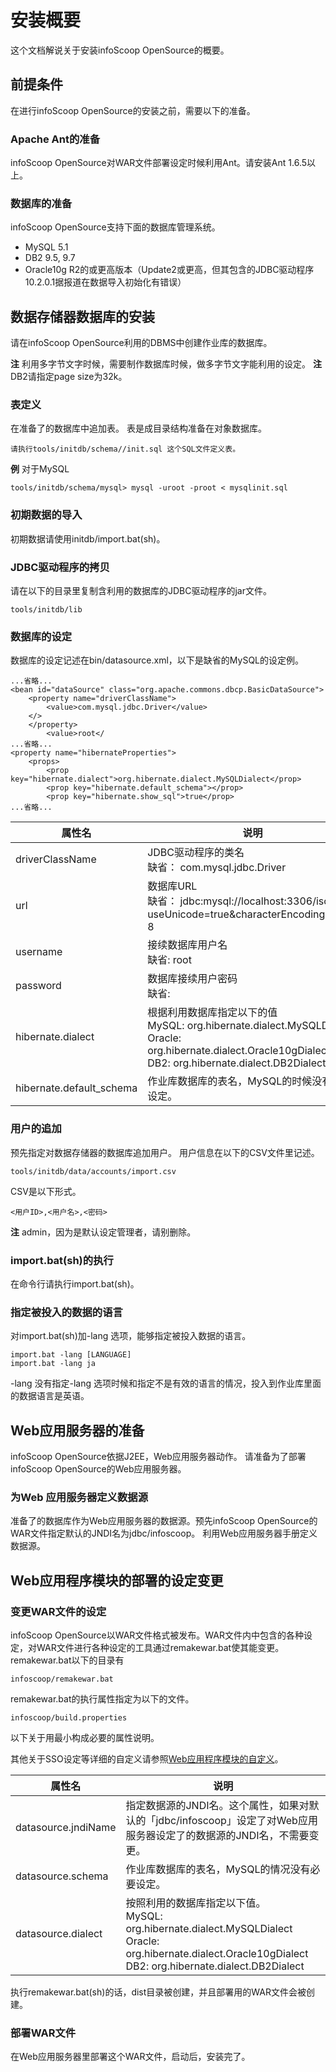 # 安装概要

这个文档解说关于安装infoScoop OpenSource的概要。


## 前提条件

在进行infoScoop OpenSource的安装之前，需要以下的准备。

### Apache Ant的准备

infoScoop OpenSource对WAR文件部署设定时候利用Ant。请安装Ant 1.6.5以上。


### 数据库的准备

infoScoop OpenSource支持下面的数据库管理系统。

* MySQL 5.1
* DB2 9.5, 9.7
* Oracle10g R2的或更高版本（Update2或更高，但其包含的JDBC驱动程序10.2.0.1据报道在数据导入初始化有错误）


## 数据存储器数据库的安装

请在infoScoop OpenSource利用的DBMS中创建作业库的数据库。

**注** 利用多字节文字时候，需要制作数据库时候，做多字节文字能利用的设定。
**注** DB2请指定page size为32k。


### 表定义

在准备了的数据库中追加表。 表是成目录结构准备在对象数据库。

```
请执行tools/initdb/schema//init.sql 这个SQL文件定义表。
```

__例__ 对于MySQL

```
tools/initdb/schema/mysql> mysql -uroot -proot < mysqlinit.sql
```


### 初期数据的导入

初期数据请使用initdb/import.bat(sh)。


### JDBC驱动程序的拷贝

请在以下的目录里复制含利用的数据库的JDBC驱动程序的jar文件。
```
tools/initdb/lib
```


### 数据库的设定

数据库的设定记述在bin/datasource.xml，以下是缺省的MySQL的设定例。


```
...省略...
<bean id="dataSource" class="org.apache.commons.dbcp.BasicDataSource">
    <property name="driverClassName">
        <value>com.mysql.jdbc.Driver</value>
    </>
    </property>
        <value>root</
...省略...
<property name="hibernateProperties">
    <props>
        <prop key="hibernate.dialect">org.hibernate.dialect.MySQLDialect</prop>
        <prop key="hibernate.default_schema"></prop>
        <prop key="hibernate.show_sql">true</prop>
...省略...
```

<table>
    <thead>
        <tr>
            <th>属性名</th><th>说明</th>
        </tr>
    </thead>
    <tbody>
        <tr>
            <td>driverClassName</td>
            <td>
                JDBC驱动程序的类名<br>
                缺省： com.mysql.jdbc.Driver
            </td>
        </tr>
        <tr>
            <td>url</td>
            <td>
                数据库URL<br>
                缺省： jdbc:mysql://localhost:3306/iscoop?useUnicode=true&characterEncoding=UTF-8
            </td>
        </tr>
        <tr>
            <td>username</td>
            <td>
                接续数据库用户名<br>
                缺省: root
            </td>
        </tr>
        <tr>
            <td>password</td>
            <td>
                数据库接续用户密码<br>
                缺省:
            </td>
        </tr>
        <tr>
            <td>hibernate.dialect</td>
            <td>
                根据利用数据库指定以下的值<br>
                MySQL: org.hibernate.dialect.MySQLDialect<br>
                Oracle: org.hibernate.dialect.Oracle10gDialect<br>
                DB2: org.hibernate.dialect.DB2Dialect
            </td>
        </tr>
        <tr>
            <td>hibernate.default_schema</td>
            <td>
                作业库数据库的表名，MySQL的时候没有必要设定。
            </td>
        </tr>
    </tbody>
</table>


### 用户的追加

预先指定对数据存储器的数据库追加用户。 用户信息在以下的CSV文件里记述。

```
tools/initdb/data/accounts/import.csv
```

CSV是以下形式。

```
<用户ID>,<用户名>,<密码>
```

**注** admin，因为是默认设定管理者，请别删除。


### import.bat(sh)的执行

在命令行请执行import.bat(sh)。



### 指定被投入的数据的语言

对import.bat(sh)加-lang 选项，能够指定被投入数据的语言。

```
import.bat -lang [LANGUAGE]
import.bat -lang ja
```

-lang 没有指定-lang 选项时候和指定不是有效的语言的情况，投入到作业库里面的数据语言是英语。


## Web应用服务器的准备

infoScoop OpenSource依据J2EE，Web应用服务器动作。 请准备为了部署infoScoop OpenSource的Web应用服务器。


### 为Web 应用服务器定义数据源

准备了的数据库作为Web应用服务器的数据源。预先infoScoop OpenSource的WAR文件指定默认的JNDI名为jdbc/infoscoop。
利用Web应用服务器手册定义数据源。


## Web应用程序模块的部署的设定变更


### 变更WAR文件的设定

infoScoop OpenSource以WAR文件格式被发布。WAR文件内中包含的各种设定，对WAR文件进行各种设定的工具通过remakewar.bat使其能变更。 remakewar.bat以下的目录有

```
infoscoop/remakewar.bat
```

remakewar.bat的执行属性指定为以下的文件。

```
infoscoop/build.properties
```

以下关于用最小构成必要的属性说明。

其他关于SSO设定等详细的自定义请参照[Web应用程序模块的自定义][Customizing Web Application Module]。

<table>
    <thead>
        <tr>
            <th>属性名</th><th>说明</th>
        </tr>
    </thead>
    <tbody>
        <tr>
            <td>datasource.jndiName</td>
            <td>
                指定数据源的JNDI名。这个属性，如果对默认的「jdbc/infoscoop」设定了对Web应用服务器设定了的数据源的JNDI名，不需要变更。
            </td>
        </tr>
        <tr>
            <td>datasource.schema</td>
            <td>
                作业库数据库的表名，MySQL的情况没有必要设定。
            </td>
        </tr>
        <tr>
            <td>datasource.dialect</td>
            <td>
                按照利用的数据库指定以下值。<br>
                MySQL: org.hibernate.dialect.MySQLDialect<br>
                Oracle: org.hibernate.dialect.Oracle10gDialect<br>
                DB2: org.hibernate.dialect.DB2Dialect
            </td>
        </tr>
    </tbody>
</table>

执行remakewar.bat(sh)的话，dist目录被创建，并且部署用的WAR文件会被创建。


### 部署WAR文件

在Web应用服务器里部署这个WAR文件，启动后，安装完了。


[Customizing Web Application Module]: customizing-web-application-module.md "Web应用程序模块的自定义"
